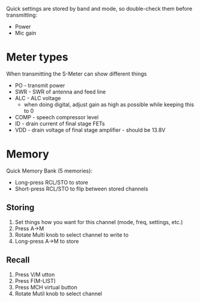 Quick settings are stored by band and mode, so double-check them before transmitting:

* Power
* Mic gain

# Meter types
When transmitting the S-Meter can show different things

- PO - transmit power
- SWR - SWR of antenna and feed line
- ALC - ALC voltage
	- when doing digital, adjust gain as high as possible while keeping this to 0
- COMP - speech compressor level
- ID - drain current of final stage FETs
- VDD - drain voltage of final stage amplifier - should be 13.8V

# Memory
Quick Memory Bank (5 memories):
* Long-press RCL/STO to store
* Short-press RCL/STO to flip between stored channels

## Storing
1. Set things how you want for this channel (mode, freq, settings, etc.)
2. Press A->M
3. Rotate Multi knob to select channel to write to
4. Long-press A->M to store

## Recall
1. Press V/M utton
2. Press F(M-LIST)
3. Press MCH virtual button
4. Rotate Mutil knob to select channel